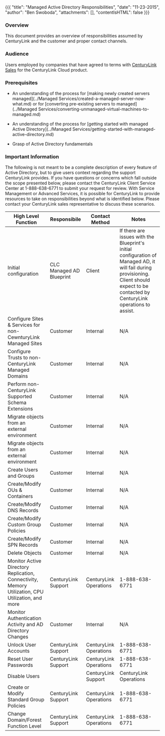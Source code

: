 {{{
  "title": "Managed Active Directory Responsibilities",
  "date": "11-23-2015",
  "author": "Ben Swoboda",
  "attachments": [],
  "contentIsHTML": false
}}}

### Overview
This document provides an overview of responsibilities assumed by CenturyLink and the customer and proper contact channels.

### Audience

Users employed by companies that have agreed to terms with [CenturyLink Sales](http://www.centurylink.com/) for the CenturyLink Cloud product.

### Prerequisites
* An understanding of the process for [making newly created servers managed](../Managed Services/created-a-managed-server-now-what.md) or for [converting pre-existing servers to managed](../Managed Services/converting-unmanaged-virtual-machines-to-managed.md)

* An understanding of the process for [getting started with managed Active Directory](../Managed Services/getting-started-with-managed-active-directory.md)

* Grasp of Active Directory fundamentals

### Important Information

The following is not meant to be a complete description of every feature of Active Directory, but to give users context regarding the support CenturyLink provides. If you have questions or concerns  which fall outside the scope presented below, please contact the CenturyLink Client Service Center at 1-888-638-6771 to submit your request for review. With Service Management or Advanced Services, it is possible for CenturyLink to provide resources to take on responsibilities beyond what is identified below. Please contact your CenturyLink sales representative to discuss these scenarios.

**High Level Function** | **Responsibile** | **Contact Method** | **Notes**
 --- | --- | --- | ---
 Initial configuration | CLC Managed AD Blueprint | Client | If there are issues with the Blueprint's initial configuration of Managed AD, it will fail during provisioning. Client should expect to be contacted by CenturyLink operations to assist.
 Configure Sites & Services for non-CewnturyLink Managed Sites | Customer | Internal | N/A
 Configure Trusts to non-CenturyLink Managed Domains | Customer | Internal | N/A
 Perform non-CenturyLink Supported Schema Extensions | Customer| Internal | N/A
 Migrate objects from an external environment | Customer | Internal | N/A
 Migrate objects from an external environment | Customer | Internal | N/A
 Create Users and Groups | Customer | Internal | N/A
 Create/Modify OUs & Containers | Customer | Internal | N/A
 Create/Modify DNS Records | Customer | Internal | N/A
 Create/Modify Custom Group Policies  | Customer | Internal | N/A
 Create/Modify SPN Records  | Customer | Internal | N/A
 Delete Objects  | Customer | Internal | N/A
 Monitor Active Directory Replication, Connectivity, Memory Utilization, CPU Utilization, and more | CenturyLink Support | CenturyLink Operations | 1-888-638-6771
 Monitor Authentication Activity and AD Directory Changes | Customer | Internal | N/A
 Unlock User Accounts | CenturyLink Support | CenturyLink Operations | 1-888-638-6771
 Reset User Passwords | CenturyLink Support | CenturyLink Operations | 1-888-638-6771
 Disable Users | | CenturyLink Support | CenturyLink Operations | 1-888-638-6771
 Create or Modify Standard Group Policies | CenturyLink Support | CenturyLink Operations | 1-888-638-6771
 Change Domain/Forest Function Level | CenturyLink Support | CenturyLink Operations | 1-888-638-6771

 
